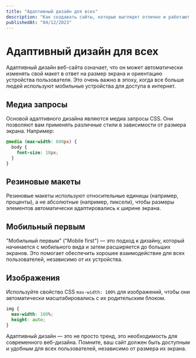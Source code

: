 ```yaml
---
title: "Адаптивный дизайн для всех"
description: "Как создавать сайты, которые выглядят отлично и работают на любом устройстве."
publishedAt: "04/12/2023"
---
```


# Адаптивный дизайн для всех

Адаптивный дизайн веб-сайта означает, что он может автоматически изменять свой макет в ответ на размер экрана и ориентацию устройства пользователя. Это очень важно в эпоху, когда все больше людей используют мобильные устройства для доступа в интернет.

## Медиа запросы

Основой адаптивного дизайна являются медиа запросы CSS. Они позволяют вам применять различные стили в зависимости от размера экрана. Например:

```css
@media (max-width: 600px) {
  body {
    font-size: 18px;
  }
}
```

## Резиновые макеты

Резиновые макеты используют относительные единицы (например, проценты), а не абсолютные (например, пиксели), чтобы размеры элементов автоматически адаптировались к ширине экрана.

## Мобильный первым

"Мобильный первым" ("Mobile first") — это подход к дизайну, который начинается с мобильного вида и затем расширяется до больших экранов. Это помогает обеспечить хорошее взаимодействие для всех пользователей, независимо от их устройства.

## Изображения

Используйте свойство CSS `max-width: 100%` для изображений, чтобы они автоматически масштабировались с их родительским блоком.

```css
img {
  max-width: 100%;
  height: auto;
}
```

Адаптивный дизайн — это не просто тренд, это необходимость для современного веб-дизайна. Помните, ваш сайт должен быть доступным и удобным для всех пользователей, независимо от размера их экрана.